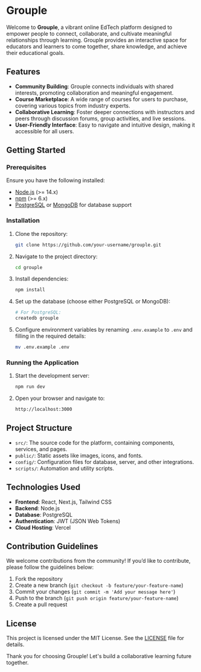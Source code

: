 # Grouple

Welcome to **Grouple**, a vibrant online EdTech platform designed to empower people to connect, collaborate, and cultivate meaningful relationships through learning. Grouple provides an interactive space for educators and learners to come together, share knowledge, and achieve their educational goals.

## Features

- **Community Building**: Grouple connects individuals with shared interests, promoting collaboration and meaningful engagement.
- **Course Marketplace**: A wide range of courses for users to purchase, covering various topics from industry experts.
- **Collaborative Learning**: Foster deeper connections with instructors and peers through discussion forums, group activities, and live sessions.
- **User-Friendly Interface**: Easy to navigate and intuitive design, making it accessible for all users.

## Getting Started

### Prerequisites
Ensure you have the following installed:
- [Node.js](https://nodejs.org/) (>= 14.x)
- [npm](https://www.npmjs.com/) (>= 6.x)
- [PostgreSQL](https://www.postgresql.org/) or [MongoDB](https://www.mongodb.com/) for database support

### Installation

1. Clone the repository:
    ```bash
    git clone https://github.com/your-username/grouple.git
    ```
2. Navigate to the project directory:
    ```bash
    cd grouple
    ```
3. Install dependencies:
    ```bash
    npm install
    ```
4. Set up the database (choose either PostgreSQL or MongoDB):
    ```bash
    # For PostgreSQL:
    createdb grouple
    ```
5. Configure environment variables by renaming `.env.example` to `.env` and filling in the required details:
    ```bash
    mv .env.example .env
    ```

### Running the Application

1. Start the development server:
    ```bash
    npm run dev
    ```
2. Open your browser and navigate to:
    ```bash
    http://localhost:3000
    ```

## Project Structure

- `src/`: The source code for the platform, containing components, services, and pages.
- `public/`: Static assets like images, icons, and fonts.
- `config/`: Configuration files for database, server, and other integrations.
- `scripts/`: Automation and utility scripts.

## Technologies Used

- **Frontend**: React, Next.js, Tailwind CSS
- **Backend**: Node.js
- **Database**: PostgreSQL
- **Authentication**: JWT (JSON Web Tokens)
- **Cloud Hosting**: Vercel

## Contribution Guidelines

We welcome contributions from the community! If you’d like to contribute, please follow the guidelines below:

1. Fork the repository
2. Create a new branch (`git checkout -b feature/your-feature-name`)
3. Commit your changes (`git commit -m 'Add your message here'`)
4. Push to the branch (`git push origin feature/your-feature-name`)
5. Create a pull request

## License

This project is licensed under the MIT License. See the [LICENSE](LICENSE) file for details.

Thank you for choosing Grouple! Let's build a collaborative learning future together.
